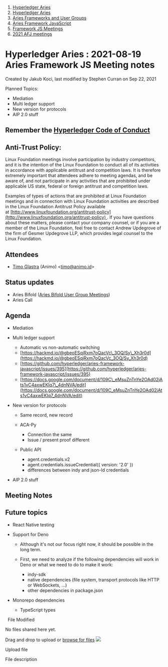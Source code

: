 1. [Hyperledger Aries](index.html)
2. [Hyperledger Aries](Hyperledger-Aries_18481154.html)
3. [Aries Frameworks and User Groups](Aries-Frameworks-and-User-Groups_18481290.html)
4. [Aries Framework JavaScript](Aries-Framework-JavaScript_18482463.html)
5. [Framework JS Meetings](Framework-JS-Meetings_18482467.html)
6. [2021 AFJ meetings](2021-AFJ-meetings_18514593.html)

# Hyperledger Aries : 2021-08-19 Aries Framework JS Meeting notes

Created by Jakub Koci, last modified by Stephen Curran on Sep 22, 2021

Planned Topics:

- Mediation
- Multi ledger support
- New version for protocols
- AIP 2.0 stuff

## Remember the [Hyperledger Code of Conduct](https://lf-hyperledger.atlassian.net/wiki/display/HYP/Hyperledger+Code+of+Conduct)

## Anti-Trust Policy:

Linux Foundation meetings involve participation by industry competitors, and it is the intention of the Linux Foundation to conduct all of its activities in accordance with applicable antitrust and competition laws. It is therefore extremely important that attendees adhere to meeting agendas, and be aware of, and not participate in any activities that are prohibited under applicable US state, federal or foreign antitrust and competition laws.

Examples of types of actions that are prohibited at Linux Foundation meetings and in connection with Linux Foundation activities are described in the Linux Foundation Antitrust Policy available at [http://www.linuxfoundation.org/antitrust-policy](http://www.linuxfoundation.org/antitrust-policy) . If you have questions about these matters, please contact your company counsel, or if you are a member of the Linux Foundation, feel free to contact Andrew Updegrove of the firm of Gesmer Updegrove LLP, which provides legal counsel to the Linux Foundation.

## Attendees

- [Timo Glastra](https://lf-hyperledger.atlassian.net/wiki/people/5f64a069a1048d0069073500?ref=confluence) (Animo) &lt;timo@animo.id&gt;

## Status updates

- Aries Bifold ([Aries Bifold User Group Meetings](Aries-Bifold-User-Group-Meetings_18490725.html))
- Aries Call

## Agenda

- Mediation
- Multi ledger support
  
  - Automatic vs non-automatic switching
  - [https://hackmd.io/@gbeoESqjRxm7oQacVc\_3OQ/Sy\_Xh3r0d](https://hackmd.io/@gbeoESqjRxm7oQacVc_3OQ/Sy_Xh3r0d)
  - [https://github.com/hyperledger/aries-framework-javascript/issues/395](https://github.com/hyperledger/aries-framework-javascript/issues/395)
  - [https://docs.google.com/document/d/109C\_eMsuZnTnYe2OAd02jAts1vC4axwEKIq7\_4dnNVA/edit](https://docs.google.com/document/d/109C_eMsuZnTnYe2OAd02jAts1vC4axwEKIq7_4dnNVA/edit)
- New version for protocols
  
  - Same record, new record
  - ACA-Py
    
    - Connection the same
    - Issue / present proof different
  - Public API
    
    - agent.credentials.v2
    - agent.credentials.issueCredential({ version: '2.0' })
    - differences between indy and json-ld credentials
- AIP 2.0 stuff

## Meeting Notes

## Future topics

- React Native testing
- Support for Deno
  
  - Although it's not our focus right now, it should be possible in the long term.
  - First, we need to analyze if the following dependencies will work in Deno or what we need to do to make it work:
    
    - indy-sdk
    - native dependencies (file system, transport protocols like HTTP or WebSockets, ...)
    - other dependencies in package.json
- Monorepo dependencies
  
  - TypeScript types

  File Modified

No files shared here yet.

Drag and drop to upload or [browse for files]() ![](images/icons/wait.gif)

Upload file

File description
